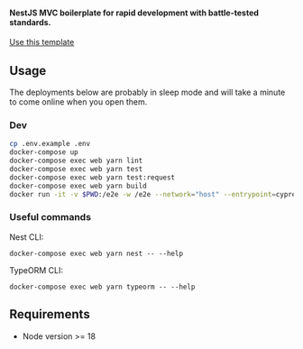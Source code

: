 #### NestJS MVC boilerplate for rapid development with battle-tested standards.

[Use this template](https://github.com/thisismydesign/nestjs-starter/generate)

## Usage

The deployments below are probably in sleep mode and will take a minute to come online when you open them.

### Dev

```sh
cp .env.example .env
docker-compose up
docker-compose exec web yarn lint
docker-compose exec web yarn test
docker-compose exec web yarn test:request
docker-compose exec web yarn build
docker run -it -v $PWD:/e2e -w /e2e --network="host" --entrypoint=cypress cypress/included:12.2.0 run
```
### Useful commands

Nest CLI:
```
docker-compose exec web yarn nest -- --help
```

TypeORM CLI:
```
docker-compose exec web yarn typeorm -- --help
```

## Requirements

- Node version >= 18
